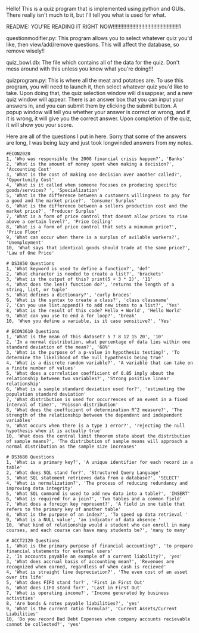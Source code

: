 Hello! This is a quiz program that is implemented using python and GUIs. There really isn't much to it, but I'll tell you what is used for what. 

README:
YOU'RE READING IT RIGHT NOW!!!!!!!!!!!!!!!!!!!!!!!!!!!!!!!!!!!!!!!!!!!!1

questionmodifier.py:
This program allows you to select whatever quiz you'd like, then view/add/remove questions. This will affect the database, so remove wisely!! 

quiz_bowl.db:
The file which contains all of the data for the quiz. Don't mess around with this unless you know what you're doing!!!

quizprogram.py:
This is where all the meat and potatoes are. To use this program, you will need to launch it, then select whatever quiz you'd like to take. Upon doing that, the quiz selection window will dissappear, and a new quiz window will appear. There is an answer box that you can input your answers in, and you can submit them by clicking the submit button. A popup window will tell you whether your answer is correct or wrong, and if it is wrong, it will give you the correct answer. Upon completion of the quiz, it will show you your score.


Here are all of the questions I put in here. Sorry that some of the answers are long, I was being lazy and just took longwinded answers from my notes.

    #ECON2020
    1, 'Who was responsible the 2008 financial crisis happen?', 'Banks'
    2, 'What is the amount of money spent when making a decision?', 'Accounting Cost'
    3, 'What is the cost of making one decision over another called?', 'Opportunity Cost'
    4, 'What is it called when someone focuses on producing specific goods/services? ', 'Specialization'
    5, 'What is the difference between a customers willingness to pay for a good and the market price?', 'Consumer Surplus'
    6, 'What is the difference between a sellers production cost and the market price?', 'Producer Surplus'
    7, 'What is a form of price control that doesnt allow prices to rise above a certain level?', 'Price Ceiling'
    8, 'What is a form of price control that sets a minumum price?', 'Price Floor'
    9, 'What can occur when there is a surplus of avilable workers?', 'Unemployment'
    10, 'What says that identical goods should trade at the same price?', 'Law of One Price'

    # DS3850 Questions
    1, 'What keyword is used to define a function?', 'def'
    2, 'What character is needed to create a list?', 'brackets'
    3, 'What is the output of this? print(5 + 3 * 2)', '11'
    4, 'What does the len() function do?', 'returns the length of a string, list, or tuple'
    5, 'What defines a dictionary?', 'curly braces'
    6, 'What is the syntax to create a class?', 'class classname'
    7, 'Can you use list.append() to add new items to a list?', 'Yes'
    8, 'What is the result of this code? Hello + World', 'Hello World'
    9, 'What can you use to end a for loop?', 'break'
    10, 'When you define a variable, is it case sensitive?', 'Yes'

    # ECON3610 Questions
    1, 'What is the mean of this dataset? 5 7 8 12 15 20', '10'
    2, 'In a normal distribution, what percentage of data lies within one standard deviation of the mean?', '68%'
    3, 'What is the purpose of a p-value in hypothesis testing?', 'To determine the likelihood of the null hypothesis being true'
    4, 'What is a discrete random variable?', 'A variable that can take on a finite number of values'
    5, 'What does a correlation coefficient of 0.85 imply about the relationship between two variables?', 'Strong positive linear relationship'
    6, 'What is a sample standard deviation used for?', 'estimating the population standard deviation'
    7, 'What distribution is used for occurrences of an event in a fixed interval of time?', 'Poisson distribution'
    8, 'What does the coefficient of determination R^2 measure?', 'The strength of the relationship between the dependent and independent variables'
    9, 'What occurs when there is a type 1 error?', 'rejecting the null hypothesis when it is actually true'
    10, 'What does the central limit theorem state about the distribution of sample means?', 'The distribution of sample means will approach a normal distribution as the sample size increases'

    # DS3680 Questions
    1, 'What is a primary key?', 'A unique identifier for each record in a table'
    2, 'What does SQL stand for?', 'Structured Query Language'
    3, 'What SQL statement retrieves data from a database?', 'SELECT'
    4, 'What is normalization?', 'The process of reducing redundancy and improving data integrity'
    5, 'What SQL command is used to add new data into a table?', 'INSERT'
    6, 'What is required for a join?', 'Two tables and a common field'
    7, 'What does a foreign key represent?', 'A field in one table that refers to the primary key of another table'
    8, 'What is the purpose of an index?', 'To speed up data retrieval '
    9, 'What is a NULL value', 'an indicator of data absence '
    10, 'What kind of relationship would a student who can enroll in many courses, and each course can have many students be?', 'many to many'

    # ACCT2120 Questions
    1, 'What is the primary purpose of financial accounting?', 'to prepare financial statements for external users'
    2, 'Is accounts payable an example of a current liability?', 'yes'
    3, 'What does accrual basis of accounting mean?', 'Revenues are recognized when earned, regardless of when cash is recieved'
    4, 'What is straight line depreciation?', 'The even cost of an asset over its life'
    5, 'What does FIFO stand for?', 'First in First Out'
    6, 'What does LIFO stand for?', 'Last in First Out'
    7, 'What is operating income?', 'Income generated by business activities'
    8, 'Are bonds & notes payable liabilities?', 'yes'
    9, 'What is the current ratio formula?', 'Current Assets/Current Liabilities'
    10, 'Do you record Bad Debt Expenses when company accounts recievable cannot be collected?', 'yes'
